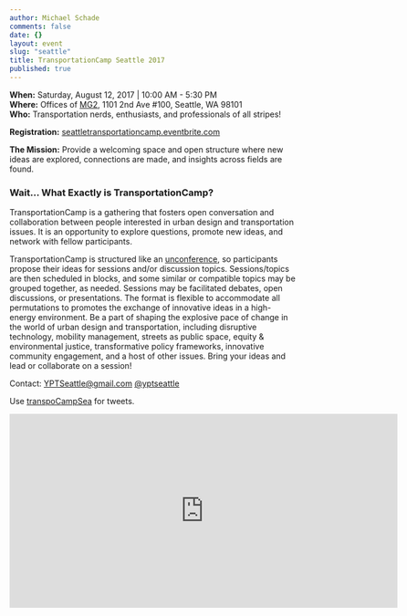 ```yaml
---
author: Michael Schade
comments: false
date: {}
layout: event
slug: "seattle"
title: TransportationCamp Seattle 2017
published: true
---
```

**When:** Saturday, August 12, 2017 | 10:00 AM - 5:30 PM<br>
**Where:** Offices of [MG2](https://mg2.com/), 1101 2nd Ave #100, Seattle, WA 98101<br>
**Who:** Transportation nerds, enthusiasts, and professionals of all stripes!

**Registration:** [seattletransportationcamp.eventbrite.com](https://seattletransportationcamp.eventbrite.com)

**The Mission:** Provide a welcoming space and open structure where new ideas are explored, connections are made, and insights across fields are found.

### Wait... What Exactly is TransportationCamp?
TransportationCamp is a gathering that fosters open conversation and collaboration between people interested in urban design and transportation issues. It is an opportunity to explore questions, promote new ideas, and network with fellow participants.

TransportationCamp is structured like an [unconference](https://en.wikipedia.org/wiki/Unconference), so participants propose their ideas for sessions and/or discussion topics. Sessions/topics are then scheduled in blocks, and some similar or compatible topics may be grouped together, as needed. Sessions may be facilitated debates, open discussions, or presentations. The format is flexible to accommodate all permutations to promotes the exchange of innovative ideas in a high-energy environment. Be a part of shaping the explosive pace of change in the world of urban design and transportation, including disruptive technology, mobility management, streets as public space, equity & environmental justice, transformative policy frameworks, innovative community engagement, and a host of other issues. Bring your ideas and lead or collaborate on a session!

Contact: [YPTSeattle@gmail.com](YPTSeattle@gmail.com) [@yptseattle](https://twitter.com/yptseattle)

Use <a href="https://twitter.com/hashtag/transpoCampSea">transpoCampSea</a> for tweets.

<iframe src="https://www.google.com/maps/embed?pb=!1m18!1m12!1m3!1d2690.0389564498914!2d-122.33830848436958!3d47.60593217918458!2m3!1f0!2f0!3f0!3m2!1i1024!2i768!4f13.1!3m3!1m2!1s0x54906ab1978c1d45%3A0x80d59f152a235c9e!2s1101+2nd+Ave%2C+Seattle%2C+WA+98101!5e0!3m2!1sen!2sus!4v1498363332181" width="680" height="340" frameborder="0" style="border:0" allowfullscreen></iframe>
